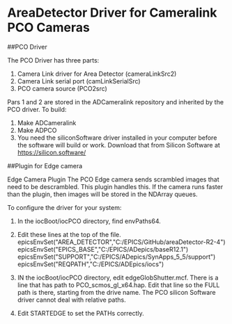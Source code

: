 # AreaDetector Driver for Cameralink PCO Cameras



##PCO Driver

The PCO Driver has three parts:

1. Camera Link driver for Area Detector (cameraLinkSrc2)
2. Camera Link serial port (camLinkSerialSrc)
3. PCO camera source (PCO2src)

Pars 1 and 2 are stored in the ADCameralink repository and inherited by the PCO driver.
To build:

1. Make ADCameralink
2. Make ADPCO
3. You need the siliconSoftware driver installed in your computer before the software will build or work.
Download  that from Silicon Software at https://silicon.software/




##Plugin for Edge camera

Edge Camera Plugin
The PCO Edge camera sends scrambled images that need to be descrambled. This plugin 
handles this. If the camera runs faster than the plugin, then images will be stored 
in the NDArray queues.


To configure the driver for your system:
1) In the iocBoot/iocPCO directory, find envPaths64.
2) Edit these lines at the top of the file.
epicsEnvSet("AREA_DETECTOR","C:/EPICS/GitHub/areaDetector-R2-4")
epicsEnvSet("EPICS_BASE","C:/EPICS/ADepics/baseR12.1")
epicsEnvSet("SUPPORT","C:/EPICS/ADepics/SynApps_5_5/support")
epicsEnvSet("REQPATH","C:/EPICS/ADEpics/iocs")

3) IN the iocBoot/iocPCO directory, edit edgeGlobShutter.mcf. There is a line that has path to
   PCO_scmos_gl_x64.hap. Edit that line so the FULL path is there, starting from the drive name.
   The PCO silicon Software driver cannot deal with relative paths.
   
 4) Edit STARTEDGE to set the PATHs correctly.  






